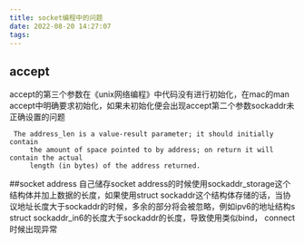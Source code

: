 ```yaml
---
title: socket编程中的问题
date: 2022-08-20 14:27:07
tags:
---
```


## accept
accept的第三个参数在《unix网络编程》中代码没有进行初始化，在mac的man accept中明确要求初始化，如果未初始化便会出现accept第二个参数sockaddr未正确设置的问题
```
 The address_len is a value-result parameter; it should initially contain
     the amount of space pointed to by address; on return it will contain the actual
     length (in bytes) of the address returned.
```

<!-- more -->

##socket address
自己储存socket address的时候使用sockaddr_storage这个结构体并加上数据的长度，如果使用struct sockaddr这个结构体存储的话，当协议地址长度大于sockaddr的时候，多余的部分将会被忽略，例如ipv6的地址结构s struct sockaddr_in6的长度大于sockaddr的长度，导致使用类似bind， connect时候出现异常